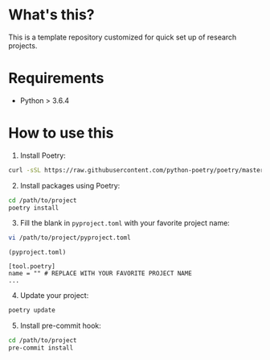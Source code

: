 # What's this?

This is a template repository customized for quick set up of research projects.

# Requirements

- Python > 3.6.4

# How to use this

1. Install Poetry:

```sh
curl -sSL https://raw.githubusercontent.com/python-poetry/poetry/master/get-poetry.py | python -
```

2. Install packages using Poetry:

```sh
cd /path/to/project
poetry install
```

3. Fill the blank in `pyproject.toml` with your favorite project name: 

```sh
vi /path/to/project/pyproject.toml
```

```
(pyproject.toml)

[tool.poetry]
name = "" # REPLACE WITH YOUR FAVORITE PROJECT NAME
...
```

4. Update your project:

```sh
poetry update
```

5. Install pre-commit hook:

```sh
cd /path/to/project
pre-commit install
```
